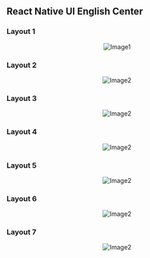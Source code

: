 ## React Native UI English Center 

### Layout 1
<p align="center"><img src="" alt="Image1"></p>

### Layout 2
<p align="center"><img src="" alt="Image2"></p>

### Layout 3
<p align="center"><img src=""alt="Image2"></p>

### Layout 4
<p align="center"><img src=""alt="Image2"></p>

### Layout 5
<p align="center"><img src=""alt="Image2"></p>

### Layout 6
<p align="center"><img src=""alt="Image2"></p>

### Layout 7
<p align="center"><img src=""alt="Image2"></p>
